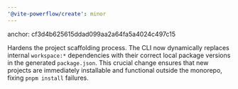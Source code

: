 ```yaml
---
'@vite-powerflow/create': minor
---
```


anchor: cf3d4b625615ddad099aa2a64fa5a4024c497c15

Hardens the project scaffolding process. The CLI now dynamically replaces internal `workspace:*` dependencies with their correct local package versions in the generated `package.json`. This crucial change ensures that new projects are immediately installable and functional outside the monorepo, fixing `pnpm install` failures.
